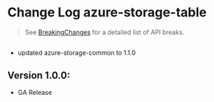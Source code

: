 # Change Log azure-storage-table

> See [BreakingChanges](BreakingChanges.md) for a detailed list of API breaks.

##
- updated azure-storage-common to 1.1.0

## Version 1.0.0:
- GA Release